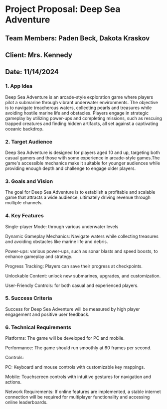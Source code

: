 # Project Proposal: Deep Sea Adventure

## Team Members: Paden Beck, Dakota Kraskov

## Client: Mrs. Kennedy

## Date: 11/14/2024

### 1. App Idea

Deep Sea Adventure is an arcade-style exploration game where players pilot a submarine through vibrant underwater environments. The objective is to navigate treacherous waters, collecting pearls and treasures while avoiding hostile marine life and obstacles. Players engage in strategic gameplay by utilizing power-ups and completing missions, such as rescuing trapped creatures and finding hidden artifacts, all set against a captivating oceanic backdrop.

### 2. Target Audience

Deep Sea Adventure is designed for players aged 10 and up, targeting both casual gamers and those with some experience in arcade-style games.The game's accessible mechanics make it suitable for younger audiences while providing enough depth and challenge to engage older players.

### 3. Goals and Vision

 The goal for Deep Sea Adventure is to establish a profitable and scalable game that attracts a wide audience, ultimately driving revenue through multiple channels.

### 4. Key Features

Single-player Mode: through various underwater levels

Dynamic Gameplay Mechanics: Navigate  waters while collecting treasures and avoiding obstacles like  marine life and debris.

Power-ups: various power-ups, such as sonar blasts and speed boosts, to enhance gameplay and strategy.

Progress Tracking: Players can save their progress at checkpoints.

Unlockable Content: unlock new submarines, upgrades, and customization.

User-Friendly Controls: for both casual and experienced players.

### 5. Success Criteria

Success for Deep Sea Adventure will be measured by high player engagement and positive user feedback.

### 6. Technical Requirements

Platforms: The game will be developed for PC and mobile.

Performance: The game should run smoothly at 60 frames per second.

Controls:

PC: Keyboard and mouse controls with customizable key mappings.

Mobile: Touchscreen controls with intuitive gestures for navigation and actions.

Network Requirements: If online features are implemented, a stable internet connection will be required for multiplayer functionality and accessing online leaderboards.
